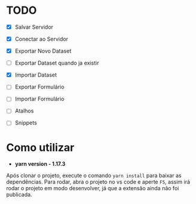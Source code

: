 
# TODO
* [x] Salvar Servidor
* [x] Conectar ao Servidor
* [x] Exportar Novo Dataset
* [ ] Exportar Dataset quando ja existir
* [x] Importar Dataset
* [ ] Exportar Formulário
* [ ] Importar Formulário
* [ ] Atalhos
* [ ] Snippets


# Como utilizar

* **yarn version - 1.17.3**

Após clonar o projeto, execute o comando `yarn install` para baixar as dependências. 
Para rodar, abra o projeto no vs code e aperte `F5`, assim irá rodar o projeto em modo desenvolver, já que a extensão ainda não foi publicada.